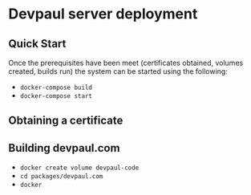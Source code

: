 # Devpaul server deployment

## Quick Start

Once the prerequisites have been meet (certificates obtained, volumes created, builds run) the system can be started using the following:

* `docker-compose build`
* `docker-compose start`

## Obtaining a certificate

## Building devpaul.com

* `docker create volume devpaul-code`
* `cd packages/devpaul.com`
* `docker`
